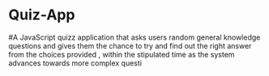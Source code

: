 # Quiz-App
#A JavaScript quizz application that asks users  random general knowledge   questions and gives them   the  chance to try and find out  the right answer from the  choices  provided , within the stipulated time as the system  advances  towards more complex questi
